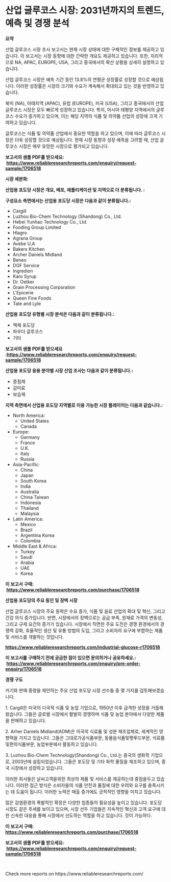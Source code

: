 <p><h1>산업 글루코스 시장: 2031년까지의 트렌드, 예측 및 경쟁 분석</h1></p><p><strong>요약</strong></p>
<p><p>산업 글루코스 시장 조사 보고서는 현재 시장 상태에 대한 구체적인 정보를 제공하고 있습니다. 이 보고서는 시장 동향에 대한 간략한 개요도 제공하고 있습니다. 또한, 지리적으로 NA, APAC, EUROPE, USA, 그리고 중국에서의 확산 상황을 상세히 설명하고 있습니다.</p><p>산업 글루코스 시장은 예측 기간 동안 13.8%의 연평균 성장률로 성장할 것으로 예상됩니다. 이러한 성장률은 시장의 크기와 수요가 계속해서 확대되고 있는 것을 반영하고 있습니다.</p><p>북미 (NA), 아태지역 (APAC), 유럽 (EUROPE), 미국 (USA), 그리고 중국에서의 산업 글루코스 시장은 모두 빠르게 성장하고 있습니다. 특히, 아시아 태평양 지역에서의 글루코스 수요가 증가하고 있으며, 이는 해당 지역의 식품 및 의약품 산업의 성장에 크게 기여하고 있습니다.</p><p>글루코스는 식품 및 의약품 산업에서 중요한 역할을 하고 있으며, 이에 따라 글루코스 시장은 더욱 성장할 것으로 예상됩니다. 현재 시장 동향과 성장 예측을 고려할 때, 산업 글루코스 시장은 매우 유망한 시장으로 평가되고 있습니다.</p></p>
<p><strong>보고서의 샘플 PDF를 받으세요: &nbsp;<a href="https://www.reliableresearchreports.com/enquiry/request-sample/1706518">https://www.reliableresearchreports.com/enquiry/request-sample/1706518</a></strong></p>
<p><strong>시장 세분화:</strong></p>
<p><strong> 산업용 포도당 시장은 개요, 배포, 애플리케이션 및 지역으로 더 분류됩니다. :</strong></p>
<p><strong>구성요소 측면에서는 산업용 포도당 시장은 다음과 같이 분류됩니다.:</strong></p>
<p><ul><li>Cargill</li><li>Luzhou Bio-Chem Technology (Shandong) Co., Ltd.</li><li>Hebei Yunhao Technology Co., Ltd.</li><li>Fooding Group Limited</li><li>Hlagro</li><li>Agrana Group</li><li>Avebe U.A</li><li>Bakers Kitchen</li><li>Archer Daniels Midland</li><li>Beneo</li><li>DGF Service</li><li>Ingredion</li><li>Karo Syrup</li><li>Dr. Oetker</li><li>Grain Processing Corporation</li><li>L'Epicerie</li><li>Queen Fine Foods</li><li>Tate and Lyle</li></ul></p>
<p><strong> 산업용 포도당 유형별 시장 분석은 다음과 같이 분류됩니다.:</strong></p>
<p><ul><li>액체 포도당</li><li>파우더 글루코스</li><li>기타</li></ul></p>
<p><strong>보고서의 샘플 PDF를 받으세요 :<a href="https://www.reliableresearchreports.com/enquiry/request-sample/1706518">https://www.reliableresearchreports.com/enquiry/request-sample/1706518</a></strong></p>
<p><strong> 산업용 포도당 응용 분야별 시장 산업 조사는 다음과 같이 분류됩니다.:</strong></p>
<p><ul><li>증점제</li><li>감미료</li><li>보습제</li></ul></p>
<p><strong>지역 측면에서 산업용 포도당 지역별로 이용 가능한 시장 플레이어는 다음과 같습니다.:</strong></p>
<p><ul>
    <li>
        North America:
        <ul>
            <li>United States</li>
            <li>Canada</li>
        </ul>
    </li>
    <li>
        Europe:
        <ul>
            <li>Germany</li>
            <li>France</li>
            <li>U.K.</li>
            <li>Italy</li>
            <li>Russia</li>
        </ul>
    </li>
    <li>
        Asia-Pacific:
        <ul>
            <li>China</li>
            <li>Japan</li>
            <li>South Korea</li>
            <li>India</li>
            <li>Australia</li>
            <li>China Taiwan</li>
            <li>Indonesia</li>
            <li>Thailand</li>
            <li>Malaysia</li>
        </ul>
    </li>
    <li>
        Latin America:
        <ul>
            <li>Mexico</li>
            <li>Brazil</li>
            <li>Argentina Korea</li>
            <li>Colombia</li>
        </ul>
    </li>
    <li>
        Middle East & Africa:
        <ul>
            <li>Turkey</li>
            <li>Saudi</li>
            <li>Arabia</li>
            <li>UAE</li>
            <li>Korea</li>
        </ul>
    </li>
    </ul></p>
<p><strong>이 보고서 구매: &nbsp;<a href="https://www.reliableresearchreports.com/purchase/1706518">https://www.reliableresearchreports.com/purchase/1706518</a></strong></p>
<p><strong>산업용 포도당의 주요 동인 및 장벽 시장</strong></p>
<p><p>산업 글루코스 시장의 주요 동력은 수요 증가, 식품 및 음료 산업의 확대 및 혁신, 그리고 건강 의식 증가입니다. 반면, 시장에서의 장벽으로는 공급 부족, 원재료 가격의 변동성, 그리고 규제 요건의 증가가 있습니다. 시장에서 직면한 주요 도전은 경쟁 환경에서의 경쟁력 강화, 효율적인 생산 및 유통 방법의 도입, 그리고 소비자의 요구에 부합하는 제품 및 서비스를 개발하는 것입니다.</p></p>
<p><strong><a href="https://www.reliableresearchreports.com/industrial-glucose-r1706518">https://www.reliableresearchreports.com/industrial-glucose-r1706518</a></strong></p>
<p><strong>이 보고서를 구매하기 전에 궁금한 점이 있으면 문의하거나 공유하세요.: &nbsp;<a href="https://www.reliableresearchreports.com/enquiry/pre-order-enquiry/1706518">https://www.reliableresearchreports.com/enquiry/pre-order-enquiry/1706518</a></strong></p>
<p><strong>경쟁 구도</strong></p>
<p><p>카기와 판매 중량을 제안하는 주요 산업 포도당 시장 선수들 중 몇 가지를 검토해보겠습니다. </p><p>1. Cargill은 미국의 다국적 식품 및 농업 기업으로, 1950년 이후 급격한 성장을 거듭해왔습니다. 그들은 글로벌 시장에서 활발히 경쟁하며 식품 및 농업 분야에서 다양한 제품을 판매하고 있습니다. </p><p>2. Arher Daniels Midland(ADM)은 미국의 식료품 및 성분 제조업체로, 세계적인 영향력을 가지고 있습니다. 그들은 그대로가공식품부문, 동물음식품및펫푸드부문, 식료품및편의식품부문, 농업부분에서 활동하고 있습니다. </p><p>3. Luzhou Bio-Chem Technology(Shandong) Co., Ltd.는 중국의 생화학 기업으로, 2003년에 설립되었습니다. 그들은 포도당 및 기타 화학 물질을 제조하고 있으며, 중국 시장에서 성장하고 있습니다.</p><p>이러한 회사들은 날씨고객을위한 최상의 제품 및 서비스를 제공하는데 중점을두고 있습니다. 이러한 접근 방식은 소비자들의 식품 안전과 품질에 대한 우려와 요구를 충족시키는 데 도움이 됩니다. 이러한 노력은 매출 증가에도 긍적적인 영향을 미치고 있습니다.</p><p>많은 감염환경의 폭발적인 확장은 다양한 업종들의 필요성을 높이고 있습니다. 포도당 시장도 같은 추세를 보이고 있으며, 시장 선두 기업들은 지속적인 혁신과 고객 요구에 대한 신속한 대응을 통해 시장에서 선도하는 역할을 하고 있습니다. 것이 가능하다.</p></p>
<p><strong>이 보고서 구매: &nbsp; <a href="https://www.reliableresearchreports.com/purchase/1706518">https://www.reliableresearchreports.com/purchase/1706518</a></strong></p>
<p><strong>보고서의 샘플 PDF를 받으세요: &nbsp;<a href="https://www.reliableresearchreports.com/enquiry/request-sample/1706518">https://www.reliableresearchreports.com/enquiry/request-sample/1706518</a></strong><strong></strong></p>
<p>&nbsp;</p>
<p>Check more reports on https://www.reliableresearchreports.com/</p>